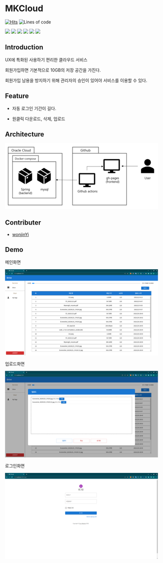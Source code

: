 # MKCloud

[![Hits](https://hits.seeyoufarm.com/api/count/incr/badge.svg?url=https://github.com/riroan/MKCloud&count_bg=%2379C83D&title_bg=%23555555&icon=&icon_color=%23E7E7E7&title=hits&edge_flat=false)](https://github.com/riroan/MKCloud)
![Lines of code](https://img.shields.io/tokei/lines/github/riroan/MKCloud)

<img src="https://img.shields.io/badge/Spring-6DB33?style=flat&logo=Spring&logoColor=white"/> <img src="https://img.shields.io/badge/React-61DAFB?style=flat&logo=React&logoColor=white"/> <img src="https://img.shields.io/badge/MySQL-4479A1?style=flat&logo=MySQL&logoColor=white"/> <img src="https://img.shields.io/badge/Github%20Actions-2088FF?style=flat&logo=Github%20Actions&logoColor=white"/> <img src="https://img.shields.io/badge/Oracle%20Cloud-F80000?style=flat&logo=Oracle&logoColor=white"/> <img src="https://img.shields.io/badge/Docker-2496ED?style=flat&logo=Docker&logoColor=white"/>

## Introduction
UX에 특화된 사용하기 편리한 클라우드 서비스

회원가입하면 기본적으로 10GB의 저장 공간을 가진다.

회원가입 남용을 방지하기 위해 관리자의 승인이 있어야 서비스를 이용할 수 있다.

## Feature

- 자동 로그인 기간이 길다.

- 원클릭 다운로드, 삭제, 업로드

## Architecture

<img src="./images/architecture.png" width="600">

## Contributer

- [wonjinYi](https://github.com/wonjinYi)

## Demo

메인화면

<img src="./images/main.png" width="600">

업로드화면

<img src="./images/upload.png" width="600">

로그인화면

<img src="./images/login.png" width="600">
